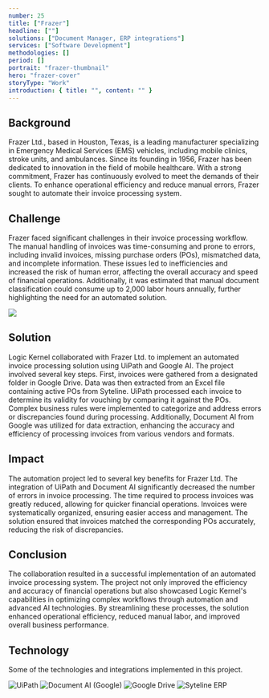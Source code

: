 ```yaml
---
number: 25
title: ["Frazer"]
headline: [""]
solutions: ["Document Manager, ERP integrations"]
services: ["Software Development"]
methodologies: []
period: []
portrait: "frazer-thumbnail"
hero: "frazer-cover"
storyType: "Work"
introduction: { title: "", content: "" }
---
```


## Background

Frazer Ltd., based in Houston, Texas, is a leading manufacturer specializing in Emergency Medical Services (EMS) vehicles, including mobile clinics, stroke units, and ambulances. Since its founding in 1956, Frazer has been dedicated to innovation in the field of mobile healthcare. With a strong commitment, Frazer has continuously evolved to meet the demands of their clients. To enhance operational efficiency and reduce manual errors, Frazer sought to automate their invoice processing system.

## Challenge

Frazer faced significant challenges in their invoice processing workflow. The manual handling of invoices was time-consuming and prone to errors, including invalid invoices, missing purchase orders (POs), mismatched data, and incomplete information. These issues led to inefficiencies and increased the risk of human error, affecting the overall accuracy and speed of financial operations. Additionally, it was estimated that manual document classification could consume up to 2,000 labor hours annually, further highlighting the need for an automated solution.

![](/work/frazer-figure-1.jpg)

## Solution

Logic Kernel collaborated with Frazer Ltd. to implement an automated invoice processing solution using UiPath and Google AI. The project involved several key steps. First, invoices were gathered from a designated folder in Google Drive. Data was then extracted from an Excel file containing active POs from Syteline. UiPath processed each invoice to determine its validity for vouching by comparing it against the POs. Complex business rules were implemented to categorize and address errors or discrepancies found during processing. Additionally, Document AI from Google was utilized for data extraction, enhancing the accuracy and efficiency of processing invoices from various vendors and formats.

## Impact

The automation project led to several key benefits for Frazer Ltd. The integration of UiPath and Document AI significantly decreased the number of errors in invoice processing. The time required to process invoices was greatly reduced, allowing for quicker financial operations. Invoices were systematically organized, ensuring easier access and management. The solution ensured that invoices matched the corresponding POs accurately, reducing the risk of discrepancies.

## Conclusion

The collaboration resulted in a successful implementation of an automated invoice processing system. The project not only improved the efficiency and accuracy of financial operations but also showcased Logic Kernel's capabilities in optimizing complex workflows through automation and advanced AI technologies. By streamlining these processes, the solution enhanced operational efficiency, reduced manual labor, and improved overall business performance.

## Technology

Some of the technologies and integrations implemented in this project.

<div class="story_story__mainContent__technologies__v5XXm">
  <div class="story_story__mainContent__technologies__images__6NSg5">
    <div>
      <img loading="lazy" src="/technologies/uipath.svg" alt="UiPath"/>
      <img loading="lazy" src="/technologies/gemini.svg" alt="Document AI (Google)"/>
      <img loading="lazy" src="/technologies/google-drive.svg" alt="Google Drive"/>
      <img loading="lazy" src="/technologies/infor.svg" alt="Syteline ERP"/>
    </div>
  </div>
</div>